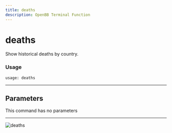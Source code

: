 ```yaml
---
title: deaths
description: OpenBB Terminal Function
---
```


# deaths

Show historical deaths by country.

### Usage 
```python
usage: deaths
```

---
## Parameters

This command has no parameters


---
![deaths](https://user-images.githubusercontent.com/46355364/153897766-73a8e2ee-c4e6-40d3-a65d-8b116efdacfa.png)

